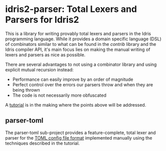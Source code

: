 # idris2-parser: Total Lexers and Parsers for Idris2

This is a library for writing provably total lexers and parsers
in the Idris programming language. While it provides a domain specific
language (DSL) of combinators similar to what can be found in the
*contrib* library and the Idris compiler API, it's main focus lies
on making the manual writing of lexers and parsers as nice as possible.

There are several advantages to not using a combinator library and
using explicit mutual recursion instead:

* Performance can easily improve by an order of magnitude
* Perfect control over the errors our parsers throw and when they are
  being thrown
* The code is not necessarily more obfuscated

A [tutorial](docs/src/Intro.md) is in the making where the points above
will be addressed.

## parser-toml

The parser-toml sub-project provides a feature-complete, total lexer
and parser for the [TOML config file format](https://toml.io/en/)
implemented manually using the techniques described in the tutorial.
